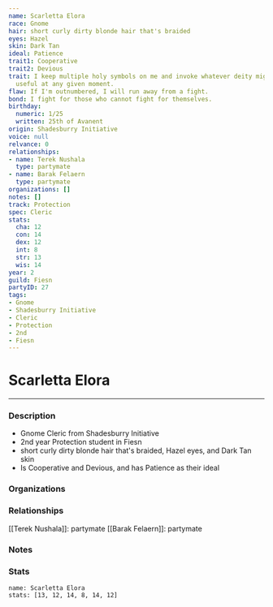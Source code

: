 ```yaml
---
name: Scarletta Elora
race: Gnome
hair: short curly dirty blonde hair that's braided
eyes: Hazel
skin: Dark Tan
ideal: Patience
trait1: Cooperative
trait2: Devious
trait: I keep multiple holy symbols on me and invoke whatever deity might come in
  useful at any given moment.
flaw: If I'm outnumbered, I will run away from a fight.
bond: I fight for those who cannot fight for themselves.
birthday:
  numeric: 1/25
  written: 25th of Avanent
origin: Shadesburry Initiative
voice: null
relvance: 0
relationships:
- name: Terek Nushala
  type: partymate
- name: Barak Felaern
  type: partymate
organizations: []
notes: []
track: Protection
spec: Cleric
stats:
  cha: 12
  con: 14
  dex: 12
  int: 8
  str: 13
  wis: 14
year: 2
guild: Fiesn
partyID: 27
tags:
- Gnome
- Shadesburry Initiative
- Cleric
- Protection
- 2nd
- Fiesn
---
```

# Scarletta Elora
---
### Description
- Gnome Cleric from Shadesburry Initiative
- 2nd year Protection student in Fiesn
- short curly dirty blonde hair that's braided, Hazel eyes, and Dark Tan skin
- Is Cooperative and Devious, and has Patience as their ideal

### Organizations

### Relationships
[[Terek Nushala]]: partymate
[[Barak Felaern]]: partymate

### Notes

### Stats
```statblock
name: Scarletta Elora
stats: [13, 12, 14, 8, 14, 12]
```